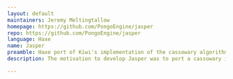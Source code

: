 ```yaml
---
layout: default
maintainers: Jeremy Meltingtallow
homepage: https://github.com/PongoEngine/jasper
repo: https://github.com/PongoEngine/jasper
language: Haxe
name: Jasper
preamble: Haxe port of Kiwi's implementation of the cassowary algorithm.
description: The motivation to develop Jasper was to port a cassowary implementation to haxe. There were already two projects but one was not completely typed and the other did not use operator overloading for easy constraint creation. Jasper's goal is to be completely typed and also use the same operators for constraint development as the c++ implementation.

---
```

